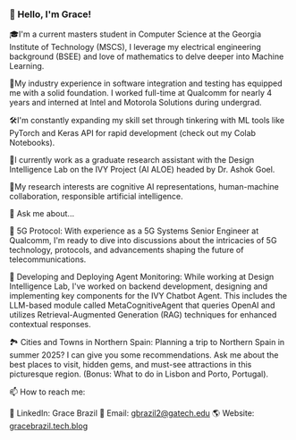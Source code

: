 ### 👋 Hello, I'm Grace!
  🎓I'm a current masters student in Computer Science at the Georgia Institute of Technology (MSCS), I leverage my electrical engineering background (BSEE) and love of mathematics to delve deeper into Machine Learning.

  🚀My industry experience in software integration and testing has equipped me with a solid foundation. I worked full-time at Qualcomm for nearly 4 years and interned at Intel and Motorola Solutions during undergrad.

  🛠️I'm constantly expanding my skill set through tinkering with ML tools like PyTorch and Keras API for rapid development (check out my Colab Notebooks).

  🧠I currently work as a graduate research assistant with the Design Intelligence Lab on the IVY Project (AI ALOE) headed by Dr. Ashok Goel. 

  🦉My research interests are cognitive AI representations, human-machine collaboration, responsible artificial intelligence.

💬 Ask me about...

  📡 5G Protocol: With experience as a 5G Systems Senior Engineer at Qualcomm, I'm ready to dive into discussions about the intricacies of 5G technology, protocols, and advancements shaping the future of telecommunications.

  🤖 Developing and Deploying Agent Monitoring: While working at Design Intelligence Lab, I've worked on backend development, designing and implementing key components for the IVY Chatbot Agent. This includes the LLM-based module called MetaCognitiveAgent that queries OpenAI and utilizes Retrieval-Augmented Generation (RAG) techniques for enhanced contextual responses.

  🏞️ Cities and Towns in Northern Spain: Planning a trip to Northern Spain in summer 2025? I can give you some recommendations. Ask me about the best places to visit, hidden gems, and must-see attractions in this picturesque region. (Bonus: What to do in Lisbon and Porto, Portugal).

📫 How to reach me:

  🔗 LinkedIn: Grace Brazil
  📧 Email: gbrazil2@gatech.edu
  🌎 Website: [gracebrazil.tech.blog](https://gracebrazil.tech.blog/contact/)



